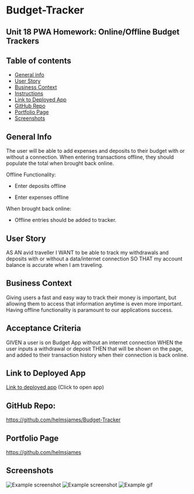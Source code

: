 # Budget-Tracker

## Unit 18 PWA Homework: Online/Offline Budget Trackers

## Table of contents
* [General info](#general-info)  
* [User Story](#user-story)  
* [Business Context](#business-context)  
* [Instructions](#instructions)  
* [Link to Deployed App](#link-to-deployed-app)  
* [GitHub Repo](#github-repo)
* [Portfolio Page](#portfolio-page)
* [Screenshots](#screenshots) 

## General Info
The user will be able to add expenses and deposits to their budget with or without a connection. When entering transactions offline, they should populate the total when brought back online.

Offline Functionality:

  * Enter deposits offline

  * Enter expenses offline

When brought back online:

  * Offline entries should be added to tracker.


## User Story
AS AN avid traveller
I WANT to be able to track my withdrawals and deposits with or without a data/internet connection
SO THAT my account balance is accurate when I am traveling.

## Business Context
Giving users a fast and easy way to track their money is important, but allowing them to access that information anytime is even more important. Having offline functionality is paramount to our applications success.


## Acceptance Criteria
GIVEN a user is on Budget App without an internet connection
WHEN the user inputs a withdrawal or deposit
THEN that will be shown on the page, and added to their transaction history when their connection is back online.


## Link to Deployed App
[Link to deployed app](https://stark-peak-89313.herokuapp.com/) 
(Click to open app)

## GitHub Repo:
https://github.com/helmsjames/Budget-Tracker 

## Portfolio Page
https://github.com/helmsjames

## Screenshots
![Example screenshot](img1.png)
![Example screenshot](img2.png)
![Example gif](img3.gif)